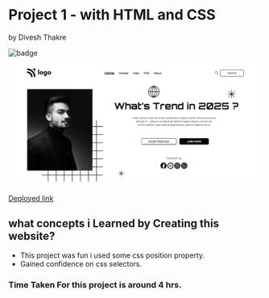 # Project 1 - with HTML and CSS

by Divesh Thakre


 ![badge](https://img.shields.io/badge/Project-1-blue)


![preview](./assets/01.jpg)

[Deployed link ](https://divesh1.netlify.app/)

## what concepts i Learned by Creating this website?

- This project was fun i used some css position property.
- Gained confidence on css selectors.

### Time Taken For this project is around 4 hrs.
